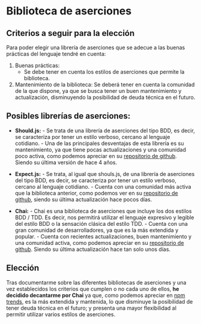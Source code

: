 # Biblioteca de aserciones

## Criterios a seguir para la elección
Para poder elegir una librería de aserciones que se adecue a las buenas prácticas del lenguaje tendré en cuenta:
1.	Buenas prácticas:
      - Se debe tener en cuenta los estilos de aserciones que permite la biblioteca.
2.	Mantenimiento de la biblioteca: Se deberá tener en cuenta la comunidad de la que dispone, ya que se busca tener un buen mantenimiento y actualización, disminuyendo la posibilidad de deuda técnica en el futuro.

## Posibles librerías de aserciones:

* **Should.js:**
      - Se trata de una librería de aserciones del tipo BDD, es decir, se caracteriza por tener un estilo verboso, cercano al lenguaje cotidiano.
      - Una de las principales desventajas de esta librería es su mantenimiento, ya que tiene pocas actualizaciones y una comunidad poco activa, como podemos apreciar en su [repositorio de github]( https://github.com/shouldjs/should.js). Siendo su última versión de hace 4 años.
      
* **Expect.js:**
      - Se trata, al igual que shouls.js, de una librería de aserciones del tipo BDD, es decir, se caracteriza por tener un estilo verboso, cercano al lenguaje cotidiano.
      - Cuenta con una comunidad más activa que la biblioteca anterior, como podemos ver en su [repositorio de github](https://github.com/Automattic/expect.js), siendo su última actualización hace pocos días.
     
* **Chai:**
      - Chai es una biblioteca de aserciones que incluye los dos estilos BDD / TDD. Es decir, nos permitirá utilizar el lenguaje expresivo y legible del estilo BDD o la sensación clásica del estilo TDD.
      - Cuenta con una gran comunidad de desarrolladores, ya que es la más extendida y popular.
      - Cuenta con recientes actualizaciones, buen mantenimiento y una comunidad activa, como podemos apreciar en su [repositorio de github](https://github.com/chaijs/chai). Siendo su última actualización hace tan solo unos días.


## Elección
Tras documentarme sobre las diferentes bibliotecas de aserciones y una vez establecidos los criterios que cumplen o no cada uno de ellos, **he decidido decantarme por Chai** ya que, como podemos apreciar en [npm trends](https://npmtrends.com/chai-vs-expect.js-vs-should-vs-test), es la más extendida y mantenida, lo que disminuye la posibilidad de tener deuda técnica en el futuro; y presenta una mayor flexibilidad al permitir utilizar varios estilos de aserciones.